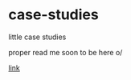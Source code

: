 # case-studies
 little case studies

proper read me soon to be here o/
 
 <a href="https://devil1cal.github.io/case-studies/simple-tabs/tab.html" target="_blank">link</a>
 
 
